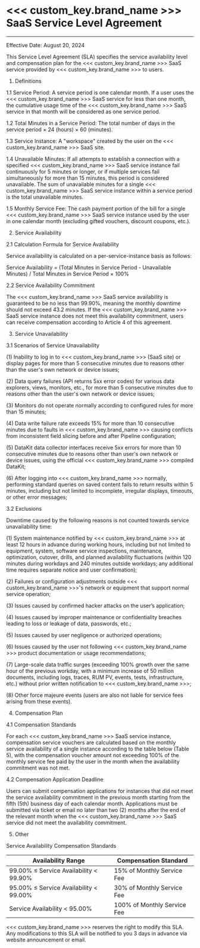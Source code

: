# <<< custom_key.brand_name >>> SaaS Service Level Agreement
---

Effective Date: August 20, 2024

This Service Level Agreement (SLA) specifies the service availability level and compensation plan for the <<< custom_key.brand_name >>> SaaS service provided by <<< custom_key.brand_name >>> to users.

1. Definitions

1.1 Service Period: A service period is one calendar month. If a user uses the <<< custom_key.brand_name >>> SaaS service for less than one month, the cumulative usage time of the <<< custom_key.brand_name >>> SaaS service in that month will be considered as one service period.

1.2 Total Minutes in a Service Period: The total number of days in the service period × 24 (hours) × 60 (minutes).

1.3 Service Instance: A "workspace" created by the user on the <<< custom_key.brand_name >>> SaaS site.

1.4 Unavailable Minutes: If all attempts to establish a connection with a specified <<< custom_key.brand_name >>> SaaS service instance fail continuously for 5 minutes or longer, or if multiple services fail simultaneously for more than 15 minutes, this period is considered unavailable. The sum of unavailable minutes for a single <<< custom_key.brand_name >>> SaaS service instance within a service period is the total unavailable minutes.

1.5 Monthly Service Fee: The cash payment portion of the bill for a single <<< custom_key.brand_name >>> SaaS service instance used by the user in one calendar month (excluding gifted vouchers, discount coupons, etc.).

2. Service Availability

2.1 Calculation Formula for Service Availability

Service availability is calculated on a per-service-instance basis as follows:

Service Availability = (Total Minutes in Service Period - Unavailable Minutes) / Total Minutes in Service Period × 100%

2.2 Service Availability Commitment

The <<< custom_key.brand_name >>> SaaS service availability is guaranteed to be no less than 99.90%, meaning the monthly downtime should not exceed 43.2 minutes. If the <<< custom_key.brand_name >>> SaaS service instance does not meet this availability commitment, users can receive compensation according to Article 4 of this agreement.

3. Service Unavailability

3.1 Scenarios of Service Unavailability

(1) Inability to log in to <<< custom_key.brand_name >>> (SaaS site) or display pages for more than 5 consecutive minutes due to reasons other than the user's own network or device issues;

(2) Data query failures (API returns 5xx error codes) for various data explorers, views, monitors, etc., for more than 5 consecutive minutes due to reasons other than the user's own network or device issues;

(3) Monitors do not operate normally according to configured rules for more than 15 minutes;

(4) Data write failure rate exceeds 15% for more than 10 consecutive minutes due to faults in <<< custom_key.brand_name >>> causing conflicts from inconsistent field slicing before and after Pipeline configuration;

(5) DataKit data collector interfaces receive 5xx errors for more than 10 consecutive minutes due to reasons other than user's own network or device issues, using the official <<< custom_key.brand_name >>> compiled DataKit;

(6) After logging into <<< custom_key.brand_name >>> normally, performing standard queries on saved content fails to return results within 5 minutes, including but not limited to incomplete, irregular displays, timeouts, or other error messages;

3.2 Exclusions

Downtime caused by the following reasons is not counted towards service unavailability time:

(1) System maintenance notified by <<< custom_key.brand_name >>> at least 12 hours in advance during working hours, including but not limited to equipment, system, software service inspections, maintenance, optimization, cutover, drills, and planned availability fluctuations (within 120 minutes during workdays and 240 minutes outside workdays; any additional time requires separate notice and user confirmation);

(2) Failures or configuration adjustments outside <<< custom_key.brand_name >>>'s network or equipment that support normal service operation;

(3) Issues caused by confirmed hacker attacks on the user’s application;

(4) Issues caused by improper maintenance or confidentiality breaches leading to loss or leakage of data, passwords, etc.;

(5) Issues caused by user negligence or authorized operations;

(6) Issues caused by the user not following <<< custom_key.brand_name >>> product documentation or usage recommendations;

(7) Large-scale data traffic surges (exceeding 100% growth over the same hour of the previous workday, with a minimum increase of 50 million documents, including logs, traces, RUM PV, events, tests, infrastructure, etc.) without prior written notification to <<< custom_key.brand_name >>>;

(8) Other force majeure events (users are also not liable for service fees arising from these events).

4. Compensation Plan

4.1 Compensation Standards

For each <<< custom_key.brand_name >>> SaaS service instance, compensation service vouchers are calculated based on the monthly service availability of a single instance according to the table below (Table 5), with the compensation voucher amount not exceeding 100% of the monthly service fee paid by the user in the month when the availability commitment was not met.

4.2 Compensation Application Deadline

Users can submit compensation applications for instances that did not meet the service availability commitment in the previous month starting from the fifth (5th) business day of each calendar month. Applications must be submitted via ticket or email no later than two (2) months after the end of the relevant month when the <<< custom_key.brand_name >>> SaaS service did not meet the availability commitment.

5. Other

Service Availability Compensation Standards

| Availability Range | Compensation Standard |
| ------------------ | ---------------------- |
| 99.00% ≤ Service Availability < 99.90% | 15% of Monthly Service Fee |
| 95.00% ≤ Service Availability < 99.00% | 30% of Monthly Service Fee |
| Service Availability < 95.00% | 100% of Monthly Service Fee |

<<< custom_key.brand_name >>> reserves the right to modify this SLA. Any modifications to this SLA will be notified to you 3 days in advance via website announcement or email.